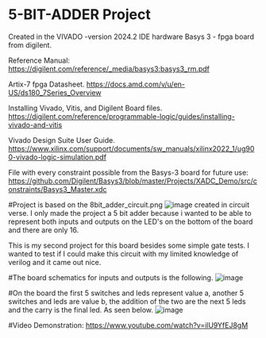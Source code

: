 # 5-BIT-ADDER Project


Created in the VIVADO -version 2024.2 IDE
hardware Basys 3 - fpga board from digilent. 


Reference Manual:
  https://digilent.com/reference/_media/basys3:basys3_rm.pdf

Artix-7 fpga Datasheet. 
  https://docs.amd.com/v/u/en-US/ds180_7Series_Overview

Installing Vivado, Vitis, and Digilent Board files.
  https://digilent.com/reference/programmable-logic/guides/installing-vivado-and-vitis

Vivado Design Suite User Guide.
  https://www.xilinx.com/support/documents/sw_manuals/xilinx2022_1/ug900-vivado-logic-simulation.pdf
  
File with every constraint possible from the Basys-3 board for future use:
https://github.com/Digilent/Basys3/blob/master/Projects/XADC_Demo/src/constraints/Basys3_Master.xdc


        

#Project is based on the 8bit_adder_circuit.png 
![image](https://github.com/user-attachments/assets/b4566987-e51c-4ce5-9194-1d1f4b7cc562)
created in circuit verse.
I only made the project a 5 bit adder because i wanted to be able to represent both inputs and outputs on the LED's on the bottom of the board and there are only 16.


This is my second project for this board besides some simple gate tests. I wanted to test if I could make this circuit with my limited knowledge of verilog and it came out nice. 




#The board schematics for inputs and outputs is the following.
![image](https://github.com/user-attachments/assets/303995f6-5561-471e-af51-ed8a0c3e691d)



#On the board the first 5 switches and leds represent value a, another 5 switches and leds are value b, the addition of the two are the next 5 leds and the carry is the final led.
As seen below. 
![image](https://github.com/user-attachments/assets/1121548a-5ca4-4f47-8b06-3c819789e1e4)



#Video Demonstration:
https://www.youtube.com/watch?v=ilU9YfEJ8gM



